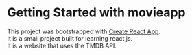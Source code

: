 # Getting Started with movieapp

This project was bootstrapped with [Create React App](https://github.com/facebook/create-react-app). <br/>
It is a small project built for learning react.js. <br/>
It is a website that uses the TMDB API. <br/>

